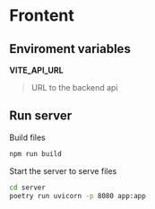 # Frontent
## Enviroment variables
**VITE_API_URL**
> URL to the backend api

## Run server
Build files
```bash
npm run build
```
Start the server to serve files
```bash
cd server
poetry run uvicorn -p 8080 app:app
```
